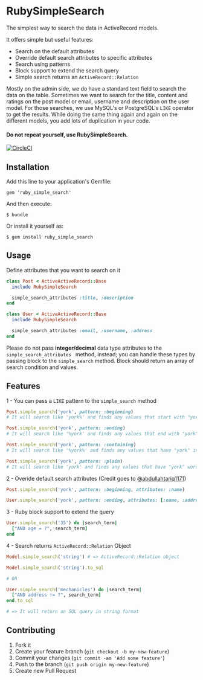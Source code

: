 # RubySimpleSearch

The simplest way to search the data in ActiveRecord models.

It offers simple but useful features:

- Search on the default attributes
- Override default search attributes to specific attributes
- Search using patterns
- Block support to extend the search query
- Simple search returns an `ActiveRecord::Relation`

Mostly on the admin side, we do have a standard text field to search the data on the table.
Sometimes we want to search for the title, content and ratings on the post model or email,
username and description on the user model. For those searches, we use MySQL's or PostgreSQL's
`LIKE` operator to get the results. While doing the same thing again and again on the different
models, you add lots of duplication in your code.

#### Do not repeat yourself, use RubySimpleSearch.

[![CircleCI](https://circleci.com/gh/mechanicles/ruby_simple_search.svg?style=svg)](https://circleci.com/gh/mechanicles/ruby_simple_search)

## Installation

Add this line to your application's Gemfile:

    gem 'ruby_simple_search'

And then execute:

    $ bundle

Or install it yourself as:

    $ gem install ruby_simple_search

## Usage

Define attributes that you want to search on it

```Ruby
class Post < ActiveActiveRecord::Base
  include RubySimpleSearch

  simple_search_attributes :title, :description
end
```

```Ruby
class User < ActiveActiveRecord::Base
  include RubySimpleSearch

  simple_search_attributes :email, :username, :address
end
```

Please do not pass **integer/decimal** data type attributes to the `simple_search_attributes `
method, instead; you can handle these types by passing block to the `simple_search` method.
Block should return an array of search condition and values.

## Features

1 - You can pass a `LIKE` pattern to the `simple_search` method

```ruby
Post.simple_search('york', pattern: :beginning)
# It will search like 'york%' and finds any values that start with "york"

Post.simple_search('york', pattern: :ending)
# It will search like '%york' and finds any values that end with "york"

Post.simple_search('york', pattern: :containing)
# It will search like '%york%' and finds any values that have "york" in any position

Post.simple_search('york', pattern: :plain)
# It will search like 'york' and finds any values that have "york" word
```

2 - Overide default search attributes (Credit goes to [@abdullahtariq1171](https://github.com/abdullahtariq1171))

```ruby
Post.simple_search('york', pattern: :beginning, attributes: :name)

User.simple_search('york', pattern: :ending, attributes: [:name, :address])
```

3 - Ruby block support to extend the query

```Ruby
User.simple_search('35') do |search_term|
  ["AND age = ?", search_term]
end
```

4 - Search returns `ActiveRecord::Relation` Object


```Ruby
Model.simple_search('string') # => ActiveRecord::Relation object

Model.simple_search('string').to_sql

# OR

User.simple_search('mechanicles') do |search_term|
  ["AND address != ?", search_term]
end.to_sql

# => It will return an SQL query in string format
```

## Contributing

1. Fork it
2. Create your feature branch (`git checkout -b my-new-feature`)
3. Commit your changes (`git commit -am 'Add some feature'`)
4. Push to the branch (`git push origin my-new-feature`)
5. Create new Pull Request
